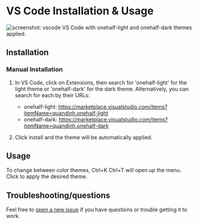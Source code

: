 # VS Code Installation & Usage

![screenshot: vscode](../screenshots/vscode.png)
VS Code with onehalf-light and onehalf-dark themes applied.

## Installation

### Manual Installation
1. In VS Code, click on Extensions, then search for 'onehalf-light' for the light theme or 'onehalf-dark' for the dark theme.
  Alternatively, you can search for each by their URLs:
    - onehalf-light: https://marketplace.visualstudio.com/items?itemName=quandinh.onehalf-light
    - onehalf-dark: https://marketplace.visualstudio.com/items?itemName=quandinh.onehalf-dark

2. Click install and the theme will be automatically applied.

## Usage
To change between color themes, Ctrl+K Ctrl+T will open up the menu. Click to apply the desired theme.

## Troubleshooting/questions
Feel free to [open a new issue](https://github.com/sonph/onehalf/issues/new)
if you have questions or trouble getting it to work.